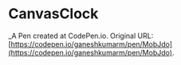 # CanvasClock
 _A Pen created at CodePen.io. Original URL: [https://codepen.io/ganeshkumarm/pen/MobJdo](https://codepen.io/ganeshkumarm/pen/MobJdo).

 